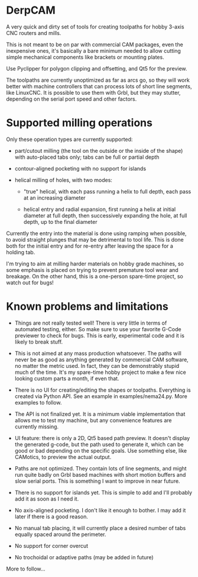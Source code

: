 # DerpCAM

A very quick and dirty set of tools for creating toolpaths for hobby 3-axis
CNC routers and mills.

This is not meant to be on par with commercial CAM packages, even the
inexpensive ones, it's basically a bare minimum needed to allow cutting simple
mechanical components like brackets or mounting plates.

Use Pyclipper for polygon clipping and offsetting, and Qt5 for the preview.

The toolpaths are currently unoptimized as far as arcs go, so they will work
better with machine controllers that can process lots of short line segments,
like LinuxCNC. It is possible to use them with Grbl, but they may stutter,
depending on the serial port speed and other factors.

# Supported milling operations

Only these operation types are currently supported:

* part/cutout milling (the tool on the outside or the inside of the shape) with auto-placed tabs only; tabs can be full or partial depth

* contour-aligned pocketing with no support for islands

* helical milling of holes, with two modes:

    * "true" helical, with each pass running a helix to full depth, each pass at
    an increasing diameter

    * helical entry and radial expansion, first running a helix at initial diameter
at full depth, then successively expanding the hole, at full depth, up to the final
diameter

Currently the entry into the material is done using ramping when possible, to
avoid straight plunges that may be detrimental to tool life. This is done
both for the initial entry and for re-entry after leaving the space for a holding
tab.

I'm trying to aim at milling harder materials on hobby grade machines, so some
emphasis is placed on trying to prevent premature tool wear and breakage. On
the other hand, this is a one-person spare-time project, so watch out for bugs!

# Known problems and limitations

* Things are not really tested well! There is very little in terms of automated
testing, either. So make sure to use your favorite G-Code
previewer to check for bugs. This is early, experimental code and it is likely
to break stuff.

* This is not aimed at any mass production whatsoever. The paths will never be
as good as anything generated by commercial CAM software, no matter the metric
used. In fact, they can be demonstrably stupid much of the time. It's my
spare-time hobby project to make a few nice looking custom parts a month, if
even that.

* There is no UI for creating/editing the shapes or toolpaths. Everything is
created via Python API. See an example in examples/nema24.py. More examples to follow.

* The API is not finalized yet. It is a minimum viable implementation that
allows me to test my machine, but any convenience features are currently missing.

* UI feature: there is only a 2D, Qt5 based path preview. It doesn't display
the generated g-code, but the path used to generate it, which can be good or
bad depending on the specific goals. Use something else, like CAMotics, to
preview the actual output.

* Paths are not optimized. They contain lots of line segments, and might run
quite badly on Grbl based machines with short motion buffers and slow serial
ports. This is something I want to improve in near future.

* There is no support for islands yet. This is simple to add and I'll probably
add it as soon as I need it.

* No axis-aligned pocketing. I don't like it enough to bother. I may add it later
if there is a good reason.

* No manual tab placing, it will currently place a desired number of tabs equally
spaced around the perimeter.

* No support for corner overcut

* No trochoidal or adaptive paths (may be added in future)

More to follow...

